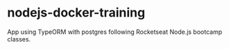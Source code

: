 # nodejs-docker-training

App using TypeORM with postgres following Rocketseat Node.js bootcamp classes.
